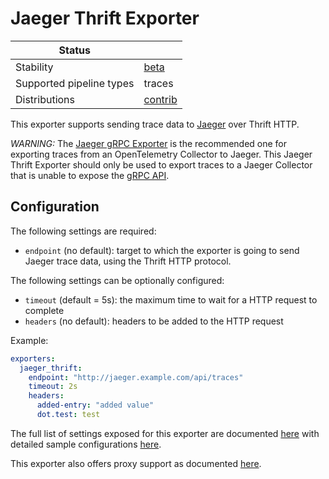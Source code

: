 # Jaeger Thrift Exporter

| Status                   |           |
| ------------------------ |-----------|
| Stability                | [beta]    |
| Supported pipeline types | traces    |
| Distributions            | [contrib] |

This exporter supports sending trace data to [Jaeger](https://www.jaegertracing.io) over Thrift HTTP.

*WARNING:* The [Jaeger gRPC Exporter](https://github.com/open-telemetry/opentelemetry-collector-contrib/tree/main/exporter/jaegerexporter) is the recommended one for exporting traces from an OpenTelemetry Collector to Jaeger. This Jaeger Thrift Exporter should only be used to export traces to a Jaeger Collector that is unable to expose the [gRPC API](https://www.jaegertracing.io/docs/1.27/apis/#protobuf-via-grpc-stable).

## Configuration

The following settings are required:

- `endpoint` (no default): target to which the exporter is going to send Jaeger trace data,
using the Thrift HTTP protocol.

The following settings can be optionally configured:

- `timeout` (default = 5s): the maximum time to wait for a HTTP request to complete
- `headers` (no default): headers to be added to the HTTP request

Example:

```yaml
exporters:
  jaeger_thrift:
    endpoint: "http://jaeger.example.com/api/traces"
    timeout: 2s
    headers:
      added-entry: "added value"
      dot.test: test
```

The full list of settings exposed for this exporter are documented [here](config.go)
with detailed sample configurations [here](testdata/config.yaml).

This exporter also offers proxy support as documented
[here](https://github.com/open-telemetry/opentelemetry-collector/tree/main/exporter#proxy-support).

[beta]:https://github.com/open-telemetry/opentelemetry-collector#beta
[contrib]:https://github.com/open-telemetry/opentelemetry-collector-releases/tree/main/distributions/otelcol-contrib
